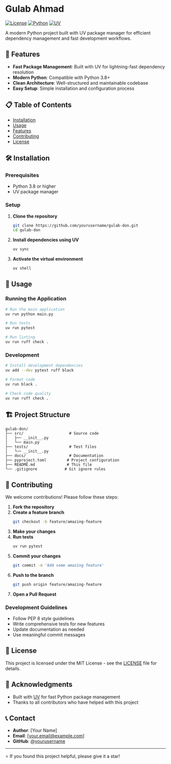 # Gulab Ahmad

[![License](https://img.shields.io/badge/license-MIT-blue.svg)](LICENSE)
[![Python](https://img.shields.io/badge/python-3.8+-blue.svg)](https://www.python.org/downloads/)
[![UV](https://img.shields.io/badge/package%20manager-UV-green.svg)](https://github.com/astral-sh/uv)

A modern Python project built with UV package manager for efficient dependency management and fast development workflows.

## 🚀 Features

- **Fast Package Management**: Built with UV for lightning-fast dependency resolution
- **Modern Python**: Compatible with Python 3.8+
- **Clean Architecture**: Well-structured and maintainable codebase
- **Easy Setup**: Simple installation and configuration process

## 📋 Table of Contents

- [Installation](#installation)
- [Usage](#usage)
- [Features](#features)
- [Contributing](#contributing)
- [License](#license)

## 🛠️ Installation

### Prerequisites

- Python 3.8 or higher
- UV package manager

### Setup

1. **Clone the repository**
   ```bash
   git clone https://github.com/yourusername/gulab-don.git
   cd gulab-don
   ```

2. **Install dependencies using UV**
   ```bash
   uv sync
   ```

3. **Activate the virtual environment**
   ```bash
   uv shell
   ```

## 🎯 Usage

### Running the Application

```bash
# Run the main application
uv run python main.py

# Run tests
uv run pytest

# Run linting
uv run ruff check .
```

### Development

```bash
# Install development dependencies
uv add --dev pytest ruff black

# Format code
uv run black .

# Check code quality
uv run ruff check .
```

## 🏗️ Project Structure

```
gulab-don/
├── src/                    # Source code
│   ├── __init__.py
│   └── main.py
├── tests/                  # Test files
│   └── __init__.py
├── docs/                   # Documentation
├── pyproject.toml         # Project configuration
├── README.md              # This file
└── .gitignore            # Git ignore rules
```

## 🤝 Contributing

We welcome contributions! Please follow these steps:

1. **Fork the repository**
2. **Create a feature branch**
   ```bash
   git checkout -b feature/amazing-feature
   ```
3. **Make your changes**
4. **Run tests**
   ```bash
   uv run pytest
   ```
5. **Commit your changes**
   ```bash
   git commit -m 'Add some amazing feature'
   ```
6. **Push to the branch**
   ```bash
   git push origin feature/amazing-feature
   ```
7. **Open a Pull Request**

### Development Guidelines

- Follow PEP 8 style guidelines
- Write comprehensive tests for new features
- Update documentation as needed
- Use meaningful commit messages

## 📄 License

This project is licensed under the MIT License - see the [LICENSE](LICENSE) file for details.

## 🙏 Acknowledgments

- Built with [UV](https://github.com/astral-sh/uv) for fast Python package management
- Thanks to all contributors who have helped with this project

## 📞 Contact

- **Author**: [Your Name]
- **Email**: [your.email@example.com]
- **GitHub**: [@yourusername](https://github.com/yourusername)

---

⭐ If you found this project helpful, please give it a star!